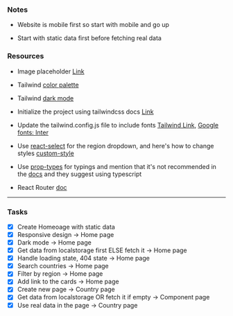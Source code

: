 ### Notes

- Website is mobile first so start with mobile and go up

- Start with static data first before fetching real data

### Resources

- Image placeholder [Link](https://via.placeholder.com/264x160)

- Tailwind [color palette](https://tailwindcss.com/docs/customizing-colors)

- Tailwind [dark mode](https://tailwindcss.com/docs/dark-mode)

- Initialize the project using tailwindcss docs [Link](https://tailwindcss.com/docs/guides/vite)

- Update the tailwind.config.js file to include
  fonts [Tailwind Link](https://tailwindcss.com/docs/font-family), [Google fonts: Inter](https://fonts.google.com/selection?query=inter)

- Use [react-select](https://react-select.com/home) for the region dropdown, and here's how to change styles [custom-style](https://react-select.com/styles#the-classnames-prop)

- Use [prop-types](https://www.npmjs.com/package/prop-types) for typings and mention that it's not recommended in the [docs](https://legacy.reactjs.org/docs/typechecking-with-proptypes.html) and they suggest using typescript

- React Router [doc](https://www.w3schools.com/react/react_router.asp)

---

### Tasks

- [x] Create Homeoage with static data
- [x] Responsive design -> Home page
- [x] Dark mode -> Home page
- [x] Get data from localstorage first ELSE fetch it -> Home page
- [x] Handle loading state, 404 state -> Home page
- [x] Search countries -> Home page
- [x] Filter by region -> Home page
- [x] Add link to the cards -> Home page
- [x] Create new page -> Country page
- [x] Get data from localstorage OR fetch it if empty -> Component page
- [x] Use real data in the page -> Country page
